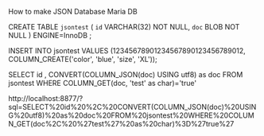 How to make JSON Database Maria DB

CREATE TABLE `jsontest` (
	`id` VARCHAR(32) NOT NULL,
	`doc` BLOB NOT NULL
)
ENGINE=InnoDB
;


INSERT INTO jsontest VALUES 
  (12345678901234567890123456789012, COLUMN_CREATE('color', 'blue', 'size', 'XL'));
  
  
SELECT id , CONVERT(COLUMN_JSON(doc) USING utf8) as doc 
FROM jsontest
WHERE COLUMN_GET(doc, 'test' as char)='true'
 
 http://localhost:8877/?sql=SELECT%20id%20%2C%20CONVERT(COLUMN_JSON(doc)%20USING%20utf8)%20as%20doc%20FROM%20jsontest%20WHERE%20COLUMN_GET(doc%2C%20%27test%27%20as%20char)%3D%27true%27